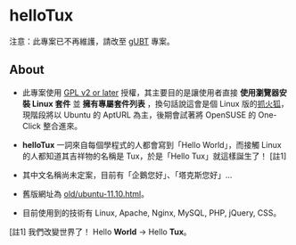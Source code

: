 # helloTux

注意：此專案已不再維護，請改至 [gUBT](http://chusiang.github.io/gubt/) 專案。

## About

* 此專案使用 [GPL v2 or later](http://www.gnu.org/licenses/gpl.html) 授權，其主要目的是讓使用者直接 **使用瀏覽器安裝 Linux 套件** 並 **擁有專屬套件列表** ，換句話說這會是個 Linux 版的[抓火狐](http://gfx.tw/)，現階段將以 Ubuntu 的 AptURL 為主，後期會試著將 OpenSUSE 的 One-Click 整合進來。

* **helloTux** 一詞來自每個學程式的人都會寫到「Hello World」，而接觸 Linux 的人都知道其吉祥物的名稱是 Tux，於是「Hello Tux」就這樣誕生了！ [註1]

* 其中文名稱尚未定案，目前有「企鵝您好」、「塔克斯您好」...

* 舊版網址為 [old/ubuntu-11.10.html](http://hellotux.dev.drx.tw/old/ubuntu-11.10.html)。

* 目前使用到的技術有 Linux, Apache, Nginx, MySQL, PHP, jQuery, CSS。

 [註1] 我們改變世界了！ Hello **World** →  Hello **Tux**。

